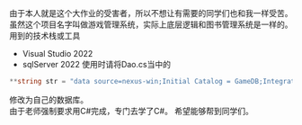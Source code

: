 由于本人就是这个大作业的受害者，所以不想让有需要的同学们也和我一样受苦。<br>
虽然这个项目名字叫做游戏管理系统，实际上底层逻辑和图书管理系统是一样的。
用到的技术栈或工具
-  Visual Studio 2022
-  sqlServer 2022
使用时请将Dao.cs当中的
```C#
**string str = "data source=nexus-win;Initial Catalog = GameDB;Integrated Security = True";**//数据库连接字符串
```
修改为自己的数据库。<br>
由于老师强制要求用C#完成，专门去学了C#。
希望能够帮到同学们。
